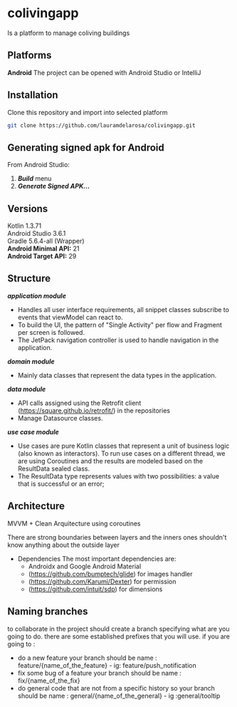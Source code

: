 # colivingapp

Is a platform to manage coliving buildings

## Platforms

**Android** 
The project can be opened with Android Studio or IntelliJ

## Installation

Clone this repository and import into selected platform

```bash
git clone https://github.com/lauramdelarosa/colivingapp.git
```

## Generating signed apk for Android
From Android Studio:
1. ***Build*** menu
2. ***Generate Signed APK...***

## Versions

 Kotlin 1.3.71  
 Android Studio 3.6.1  
 Gradle 5.6.4-all (Wrapper)  
 **Android Minimal API:** 21  
 **Android Target API:** 29  

## Structure

***application module***
- Handles all user interface requirements, all snippet classes subscribe to events that viewModel can react to.
- To build the UI, the pattern of "Single Activity" per flow and Fragment per screen is followed.
- The JetPack navigation controller is used to handle navigation in the application.

***domain module***
- Mainly data classes that represent the data types in the application.

***data module***
- API calls assigned using the Retrofit client (https://square.github.io/retrofit/) in the repositories
- Manage Datasource classes.

***use case module***
- Use cases are pure Kotlin classes that represent a unit of business logic (also known as interactors). To run use cases on a different thread, we are using Coroutines and the results are modeled based on the ResultData sealed class.
- The ResultData type represents values ​​with two possibilities: a value that is successful or an error;  

## Architecture

MVVM + Clean Arquitecture using coroutines 

There are strong boundaries between layers and the inners ones shouldn't know anything about the outside layer

- Dependencies
The most important dependencies are:
    * Androidx and Google Android Material
    * (https://github.com/bumptech/glide) for images handler
    * (https://github.com/Karumi/Dexter) for permission
    * (https://github.com/intuit/sdp) for dimensions
    

## Naming branches
to collaborate in the project should create a branch specifying what are you going to do.
there are some established prefixes that you will use.
if you are going to :
 * do a new feature your branch should be name :  feature/{name_of_the_feature} - ig: feature/push_notification
 * fix some bug of a feature your branch should be name : fix/{name_of_the_fix}
 * do general code that are not from a specific history so your branch should be name : general/{name_of_the_general} - ig :general/tooltip



